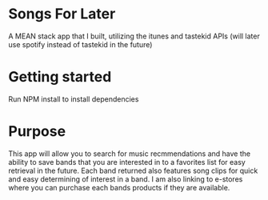 # Songs For Later

A MEAN stack app that I built, utilizing the itunes and tastekid APIs (will later use spotify instead of tastekid in the future)

# Getting started

Run NPM install to install dependencies

# Purpose

This app will allow you to search for music recmmendations and have the ability to save bands that you are interested in to a favorites list for easy retrieval in the future. Each band returned also features song clips for quick and easy determining of interest in a band. I am also linking to e-stores where you can purchase each bands products if they are available. 
